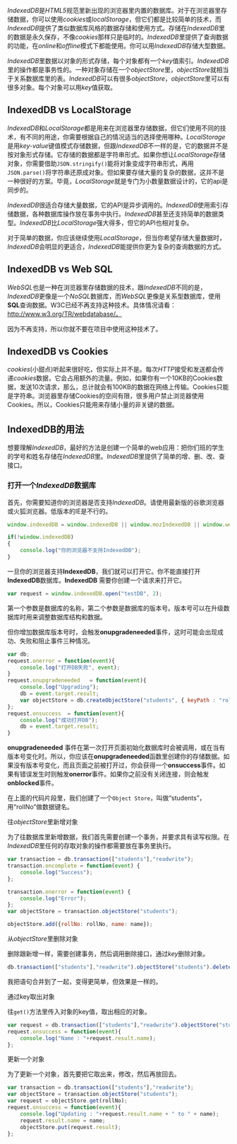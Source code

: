 *IndexedDB*是*HTML5*规范里新出现的浏览器里内置的数据库。对于在浏览器里存储数据，你可以使用*cookies*或*localStorage*，但它们都是比较简单的技术，而*IndexedDB*提供了类似数据库风格的数据存储和使用方式。存储在*IndexedDB*里的数据是永久保存，不像*cookies*那样只是临时的。*IndexedDB*里提供了查询数据的功能，在*online*和*offline*模式下都能使用。你可以用*IndexedDB*存储大型数据。

*IndexedDB*里数据以对象的形式存储，每个对象都有一个*key*值索引。*IndexedDB*里的操作都是事务性的。一种对象存储在一个*objectStore*里，*objectStore*就相当于关系数据库里的表。*IndexedDB*可以有很多*objectStore*，*objectStore*里可以有很多对象。每个对象可以用*key*值获取。

## IndexedDB vs LocalStorage

*IndexedDB*和*LocalStorage*都是用来在浏览器里存储数据，但它们使用不同的技术，有不同的用途，你需要根据自己的情况适当的选择使用哪种。*LocalStorage*是用*key-value*键值模式存储数据，但跟*IndexedDB*不一样的是，它的数据并不是按对象形式存储。它存储的数据都是字符串形式。如果你想让*LocalStorage*存储对象，你需要借助``JSON.stringify()``能将对象变成字符串形式，再用``JSON.parse()``将字符串还原成对象。但如果要存储大量的复杂的数据，这并不是一种很好的方案。毕竟，*LocalStorage*就是专门为小数量数据设计的，它的api是同步的。

*IndexedDB*很适合存储大量数据，它的API是异步调用的。*IndexedDB*使用索引存储数据，各种数据库操作放在事务中执行。*IndexedDB*甚至还支持简单的数据类型。*IndexedDB*比*LocalStorage*强大得多，但它的API也相对复杂。

对于简单的数据，你应该继续使用*LocalStorage*，但当你希望存储大量数据时，*IndexedDB*会明显的更适合，*IndexedDB*能提供你更为复杂的查询数据的方式。

## IndexedDB vs Web SQL

*WebSQL*也是一种在浏览器里存储数据的技术，跟*IndexedDB*不同的是，*IndexedDB*更像是一个*NoSQL*数据库，而*WebSQL*更像是关系型数据库，使用**SQL**查询数据。W3C已经不再支持这种技术。具体情况请看：http://www.w3.org/TR/webdatabase/。

因为不再支持，所以你就不要在项目中使用这种技术了。

## IndexedDB vs Cookies

*cookies*(小甜点)听起来很好吃，但实际上并不是。每次*HTTP*接受和发送都会传递*cookies*数据，它会占用额外的流量。例如，如果你有一个10KB的Cookies数据，发送10次请求，那么，总计就会有100KB的数据在网络上传输。Cookies只能是字符串。浏览器里存储Cookies的空间有限，很多用户禁止浏览器使用Cookies。所以，Cookies只能用来存储小量的非关键的数据。

## IndexedDB的用法

想要理解*IndexedDB*，最好的方法是创建一个简单的web应用：把你们班的学生的学号和姓名存储在*IndexedDB*里。*IndexedDB*里提供了简单的增、删、改、查接口。

### 打开一个*IndexedDB*数据库

首先，你需要知道你的浏览器是否支持*IndexedDB*。请使用最新版的谷歌浏览器或火狐浏览器。低版本的IE是不行的。
``` js
window.indexedDB = window.indexedDB || window.mozIndexedDB || window.webkitIndexedDB || window.msIndexedDB;

if(!window.indexedDB)
{
    console.log("你的浏览器不支持IndexedDB");
}
```
一旦你的浏览器支持**IndexedDB**，我们就可以打开它。你不能直接打开**IndexedDB**数据库。**IndexedDB** 需要你创建一个请求来打开它。
``` js
var request = window.indexedDB.open("testDB", 2);
```
第一个参数是数据库的名称，第二个参数是数据库的版本号。版本号可以在升级数据库时用来调整数据库结构和数据。

但你增加数据库版本号时，会触发**onupgradeneeded**事件，这时可能会出现成功、失败和阻止事件三种情况。
``` js
var db;
request.onerror = function(event){
    console.log("打开DB失败", event);
}
request.onupgradeneeded   = function(event){
    console.log("Upgrading");
    db = event.target.result;
    var objectStore = db.createObjectStore("students", { keyPath : "rollNo" });
};
request.onsuccess  = function(event){
    console.log("成功打开DB");
    db = event.target.result;
}
```
**onupgradeneeded** 事件在第一次打开页面初始化数据库时会被调用，或在当有版本号变化时。所以，你应该在**onupgradeneeded**函数里创建你的存储数据。如果没有版本号变化，而且页面之前被打开过，你会获得一个**onsuccess**事件。如果有错误发生时则触发**onerror**事件。如果你之前没有关闭连接，则会触发**onblocked**事件。

在上面的代码片段里，我们创建了一个``Object Store``，叫做“students”，用“rollNo”做数据键名。

往*objectStore*里新增对象

为了往数据库里新增数据，我们首先需要创建一个事务，并要求具有读写权限。在*IndexedDB*里任何的存取对象的操作都需要放在事务里执行。
``` js
var transaction = db.transaction(["students"],"readwrite");
transaction.oncomplete = function(event) {
    console.log("Success");
};

transaction.onerror = function(event) {
    console.log("Error");
};
var objectStore = transaction.objectStore("students");

objectStore.add({rollNo: rollNo, name: name});
```
从*objectStore*里删除对象

删除跟新增一样，需要创建事务，然后调用删除接口，通过*key*删除对象。
``` js
db.transaction(["students"],"readwrite").objectStore("students").delete(rollNo);
```
我把语句合并到了一起，变得更简单，但效果是一样的。

通过key取出对象

往``get()``方法里传入对象的key值，取出相应的对象。
``` js
var request = db.transaction(["students"],"readwrite").objectStore("students").get(rollNo);
request.onsuccess = function(event){
    console.log("Name : "+request.result.name);
};
```
更新一个对象

为了更新一个对象，首先要把它取出来，修改，然后再放回去。
``` js
var transaction = db.transaction(["students"],"readwrite");
var objectStore = transaction.objectStore("students");
var request = objectStore.get(rollNo);
request.onsuccess = function(event){
    console.log("Updating : "+request.result.name + " to " + name);
    request.result.name = name;
    objectStore.put(request.result);
};
```
